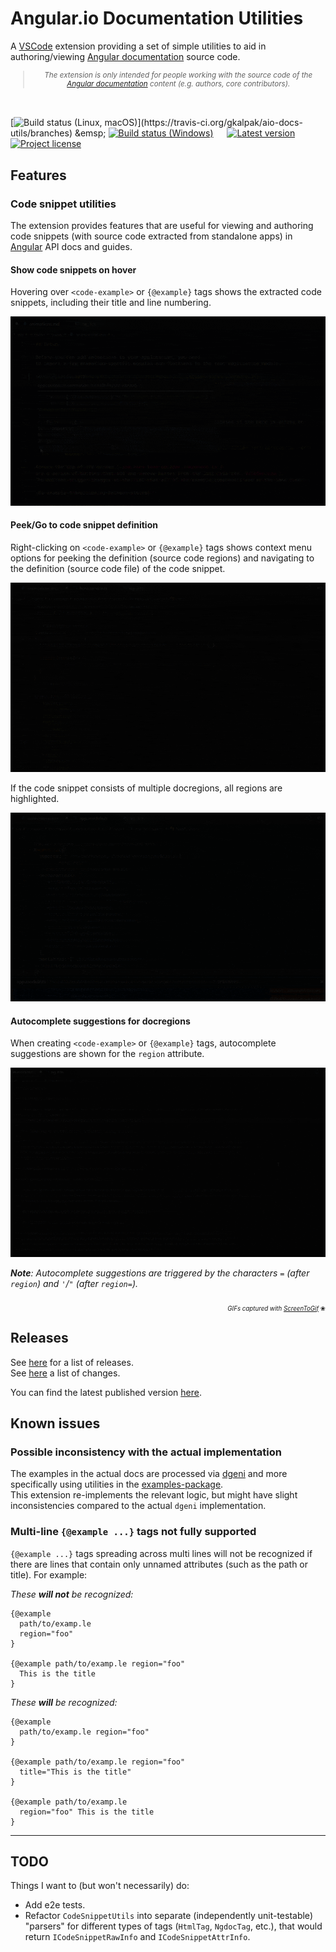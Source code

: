 # Angular.io Documentation Utilities

A [VSCode](https://code.visualstudio.com/) extension providing a set of simple utilities to aid in authoring/viewing [Angular documentation](https://angular.io/) source code.

<sub align="center">

  > _The extension is only intended for people working with the source code of the [Angular documentation](https://angular.io/) content (e.g. authors, core contributors)._

</sub>
<br />

[![Build status (Linux, macOS)](https://badgen.net/travis/gkalpak/aio-docs-utils/master?icon=travis&label=Build+status+(Linux,+macOS))](https://travis-ci.org/gkalpak/aio-docs-utils/branches)
&emsp;
[![Build status (Windows)](https://badgen.net/appveyor/ci/gkalpak/aio-docs-utils/master?icon=appveyor&label=Build+status+(Windows))](https://ci.appveyor.com/project/gkalpak/aio-docs-utils/branch/master)
&emsp;
[![Latest version](https://vsmarketplacebadge.apphb.com/version-short/gkalpak.aio-docs-utils.svg?color=blue&label=Latest+version&logo=visual-studio-code&logoColor=white)](https://marketplace.visualstudio.com/items?itemName=gkalpak.aio-docs-utils)
&emsp;
[![Project license](https://badgen.net/github/license/gkalpak/aio-docs-utils?emoji=1&label=📄+Project+license)](https://github.com/gkalpak/aio-docs-utils/tree/master/LICENSE.txt)

## Features

### Code snippet utilities

The extension provides features that are useful for viewing and authoring code snippets (with source code extracted from standalone apps) in [Angular](https://github.com/angular/angular) API docs and guides.

#### Show code snippets on hover

Hovering over `<code-example>` or `{@example}` tags shows the extracted code snippets, including their title and line numbering.

![Code snippet on hover](img/on-hover.gif)

#### Peek/Go to code snippet definition

Right-clicking on `<code-example>` or `{@example}` tags shows context menu options for peeking the definition (source code regions) and navigating to the definition (source code file) of the code snippet.

![Code snippet definition](img/definition.gif)

If the code snippet consists of multiple docregions, all regions are highlighted.

![Multi-region code snippet definition](img/definition-multiregion.gif)

#### Autocomplete suggestions for docregions

When creating `<code-example>` or `{@example}` tags, autocomplete suggestions are shown for the `region` attribute.

![Docregion autocomplete suggestions](img/autocomplete.gif)

_**Note**: Autocomplete suggestions are triggered by the characters `=` (after `region`) and `'`/`"` (after `region=`)._

<p align="right">
  <sub><sub>
    <i>GIFs captured with <a href="https://www.screentogif.com/">ScreenToGif</a></i> &#x2740;
  </sub></sub>
</p>

## Releases

See [here](https://github.com/gkalpak/aio-docs-utils/releases) for a list of releases.<br />
See [here](https://github.com/gkalpak/aio-docs-utils/commits) a list of changes.

You can find the latest published version [here](https://marketplace.visualstudio.com/items?itemName=gkalpak.aio-docs-utils).

## Known issues

### Possible inconsistency with the actual implementation

The examples in the actual docs are processed via [dgeni](https://github.com/angular/dgeni) and more specifically using utilities in the [examples-package](https://github.com/angular/angular/tree/master/aio/tools/transforms/examples-package).<br />
This extension re-implements the relevant logic, but might have slight inconsistencies compared to the actual `dgeni` implementation.

### Multi-line `{@example ...}` tags not fully supported

`{@example ...}` tags spreading across multi lines will not be recognized if there are lines that contain only unnamed attributes (such as the path or title). For example:

_These **will not** be recognized:_
```
{@example
  path/to/examp.le
  region="foo"
}

{@example path/to/examp.le region="foo"
  This is the title
}
```

_These **will** be recognized:_
```
{@example
  path/to/examp.le region="foo"
}

{@example path/to/examp.le region="foo"
  title="This is the title"
}

{@example path/to/examp.le
  region="foo" This is the title
}
```

---
## TODO

Things I want to (but won't necessarily) do:

- Add e2e tests.
- Refactor `CodeSnippetUtils` into separate (independently unit-testable) "parsers" for different types of tags (`HtmlTag`, `NgdocTag`, etc.), that would return `ICodeSnippetRawInfo` and `ICodeSnippetAttrInfo`.
